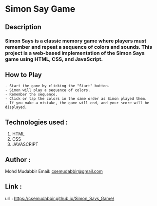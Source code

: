 # Simon Say Game

## Description
### Simon Says is a classic memory game where players must remember and repeat a sequence of colors and sounds. This project is a web-based implementation of the Simon Says game using HTML, CSS, and JavaScript.

## How to Play
    - Start the game by clicking the "Start" button.
    - Simon will play a sequence of colors.
    - Remember the sequence.
    - Click or tap the colors in the same order as Simon played them.
    - If you make a mistake, the game will end, and your score will be displayed.


## Technologies used :
   1. HTML
   2. CSS
   3. JAVASCRIPT

## Author :
   Mohd Mudabbir
   Email: csemudabbir@gmail.com

## Link :
   url : https://csemudabbir.github.io/Simon_Says_Game/